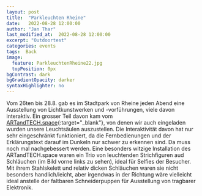 ```yaml
---
layout: post
title:  "Parkleuchten Rheine"
date:   2022-08-28 12:00:00
author: "Jan Thar"
last_modified_at:  2022-08-28 12:00:00
excerpt: "Outdoortest"
categories: events
tags:  Back
image:
  feature: ParkleuchtenRheine22.jpg
  topPosition: 0px
bgContrast: dark
bgGradientOpacity: darker
syntaxHighlighter: no
---
```


Vom 26ten bis 28.8. gab es im Stadtpark von Rheine jeden Abend eine Ausstellung von Lichtkunstwerken und -vorführungen, viele davon interaktiv. 
Ein grosser Teil davon kam vom [ARTandTECH.space](https://artandtech.space/tech){:target="_blank"}, von denen wir auch eingeladen wurden unsere Leuchtsäulen auszustellen.
Die Interaktivität davon hat nur sehr eingeschränkt funktioniert, da die Fernbedienungen und der Erklärungstext darauf im Dunkeln nur schwer zu erkennen sind.
Da muss noch mal nachgebessert werden.
Eine besonders witzige Installation des ARTandTECH.space waren ein Trio von leuchtenden Strichfiguren aud Schläuchen (im Bild vorne links zu sehen), ideal für Selfies der Besucher.
Mit ihrem Stahlskelett und relativ dicken Schläuchen waren sie nicht besonders handlich/leicht, aber irgendwas in der Richtung wäre vielleicht ideal anstelle der faltbaren Schneiderpuppen für Ausstellung von tragbarer Elektronik.

